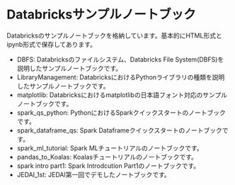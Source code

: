# Databricksサンプルノートブック

Databricksのサンプルノートブックを格納しています。基本的にHTML形式とipynb形式で保存してあります。

* DBFS: Databricksのファイルシステム、Databricks File System(DBFS)を説明したサンプルノートブックです。
* LibraryManagement: DatabricksにおけるPythonライブラリの種類を説明したサンプルノートブックです。
* matplotlib: Databricksにおけるmatplotlibの日本語フォント対応のサンプルノートブックです。
* spark_qs_python: PythonにおけるSparkクイックスタートのノートブックです。
* spark_dataframe_qs: Spark Dataframeクイックスタートのノートブックです。
* spark_ml_tutorial: Spark MLチュートリアルのノートブックです。
* pandas_to_Koalas: Koalasチュートリアルのノートブックです。
* spark intro part1: Spark Introdcution Part1のノートブックです。
* JEDAI_1st: JEDAI第一回でデモしたノートブックです。
